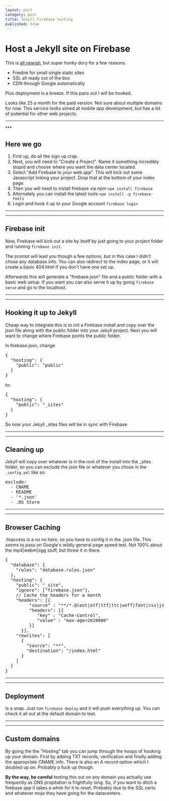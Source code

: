 ```yaml
---
layout: post
category: post
title: Jekyll Firebase hosting
published: true
---
```


# Host a Jekyll site on Firebase #

This is [all newish](https://firebase.google.com/), but super honky dory for a few reasons.

+ Freebie for small single static sites
+ SSL all ready out of the box
+ CDN through Google automatically

Plus deployment is a breeze. If this pans out I will be hooked.

Looks like 25 a month for the paid version. Not sure about multiple domains for now. This service looks aimed at mobile app development, but has a lot of potential for other web projects.

<hr class="rule">
***

## Here we go

1. First up, do all the sign up crap.
2. Next, you will need to "Create a Project". Name it something incredibly stupid and choose where you want the data center located.
3. Select "Add Firebase to your web app". This will kick out some Javascript linking your project. Drop that at the bottom of your index page.
4. Then you will need to install firebase via npm `npm install firebase`
5. Alternately you can install the latest tools `npm install -g firebase-tools`
6. Login and hook it up to your Google account `firebase login`

***
***

## Firebase init

Now, Firebase will kick out a site by itself by just going to your project folder and running `firebase init`.

The prompt will lead you though a few options, but in this case I didn't chose any database info. You can also redirect to the index page, or it will create a basic 404.html if you don't have one set up.

Afterwards this will generate a "firebase.json" file and a public folder with a basic web setup. If you want you can also serve it up by going `firebase serve` and go to the localhost.

***
***

## Hooking it up to Jekyll

Cheap way to integrate this is to init a Firebase install and copy over the json file along with the public folder into your Jekyll project. Next you will want to change where Firebase points the public folder.

In firebase.json, change

<pre>
{
  "hosting": {
    "public": "public"
  }
}
</pre>

to:

<pre>
{
  "hosting": {
    "public": "_sites"
  }
}
</pre>

So now your Jekyll _sites files will be in sync with Firebase

***
***

## Cleaning up

Jekyll will copy over whatever is in the root of the install into the _sites folder, so you can exclude the json file or whatever you chose in the `_config.yml` like so:

<pre>
exclude:
  - CNAME
  - README
  - '*.json'
  - .DS_Store
</pre>

***
***

## Browser Caching

.htaccess is a no no here, so you have to config it in the .json file. This *seems* to pass on Google's wildly general page speed test. Not 100% about the mp4|webm|ogg stuff, but threw it in there.

<pre>
{
  "database": {
    "rules": "database.rules.json"
  },
  "hosting": {
    "public": "_site",
    "ignore": ["firebase.json"],
    // Cache the headers for a month
    "headers": [{
         "source" : "**/*.@(eot|otf|ttf|ttc|woff|font|css|js|jpg|jpeg|gif|png|mp4|webm|ogg)",
         "headers": [{
            "key" : "Cache-Control",
            "value" : "max-age=2628000"
         }]
      }],
    "rewrites": [
      {
        "source": "**",
        "destination": "/index.html"
      }
    ]
  }
}
</pre>

***
***

## Deployment

Is a snap. Just run `firebase deploy` and it will push everything up. You can check it all out at the default domain to test.

***
***

## Custom domains

By going the the "Hosting" tab you can jump through the hoops of hooking up your domain. First by adding TXT records, verification and finally adding the appropriate CNAME info. There is also an A record option which I doubled up on. Probably a fuck up though.

**By the way, be careful** testing this out on any domain you actually use frequently as DNS propitation is frightfully long. So, if you want to ditch a firebase app it takes a *while* for it to reset. Probably due to the SSL certs and whatever mojo they have going for the datacenters.
